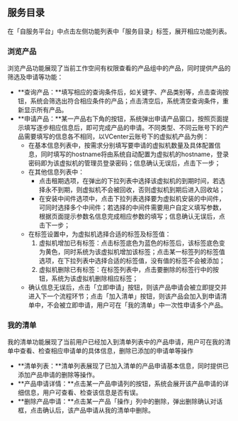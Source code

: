 ##  服务目录

在「自服务平台」中点击左侧功能列表中「服务目录」标签，展开相应功能列表。

### 浏览产品

浏览产品功能展现了当前工作空间有权限查看的产品组中的产品，同时提供产品的筛选及申请等功能：

* **查询产品：**填写相应的查询条件后，如关键字、产品类别等，点击查询按钮，系统会筛选出符合相应条件的产品；点击清空后，系统清空查询条件，重新显示所有产品。
* **申请产品：**某一产品右下角的按钮，系统弹出申请产品窗口，按照页面提示填写逐步相应信息后，即可完成产品的申请。不同类型、不同云账号下的产品需要填写的信息各不相同，以VCenter云账号下的虚拟机产品为例：
  * 在基本信息列表中，按需求分别填写要申请的虚拟机数量及具体配置信息，同时填写的hostname将由系统自动配置为虚拟机的hostname，登录密码即为该虚拟机的管理员登录密码；信息确认无误后，点击下一步；
  * 在其他信息列表中：
    * 点击租期选项，在弹出的下拉列表中选择该虚拟机的到期时间，若选择永不到期，则虚拟机不会被回收，否则虚拟机到期后进入回收站；
    * 在安装中间件选项中，点击下拉列表选择要为虚拟机安装的中间件，可同时选择多个中间件；若选择的中间件需要用户自定义填写参数，根据页面提示参数名信息完成相应参数的填写；信息确认无误后，点击下一步；
  * 在标签设置中，为虚拟机选择合适的标签及标签值：
    1. 虚拟机增加已有标签：点击标签底色为蓝色的标签后，该标签底色变为黄色，同时系统为该虚拟机增加该标签；点击某一标签列的标签值选项，在下拉列表中选择合适的标签值，没有值的标签不会被添加；
    2. 虚拟机删除已有标签：在标签列表中，点击要删除的标签行中的按钮，系统为该虚拟机删除相应标签；
  * 确认信息无误后，点击「立即申请」按钮，则该产品申请会被立即提交并进入下一个流程环节；点击「加入清单」按钮，则该产品会加入到申请清单中，不会被立即申请，用户可在「我的清单」中一次性申请多个产品。

###  我的清单

我的清单功能展现了当前用户已经加入到清单列表中的产品申请，用户可在我的清单中查看、检查相应申请单的具体信息，删除已添加的申请单等操作

* **清单列表：**清单列表展现了已加入清单的产品申请基本信息，同时提供已添加产品申请的删除等操作。
* **产品申请详情：**点击某一产品申请列的按钮，系统会展开该产品申请的详细信息，用户可查看、检查该信息是否有误。
* **删除产品申请：**点击某一产品「操作」列中的删除，弹出删除确认对话框，点击确认后，该产品申请从我的清单中删除。



